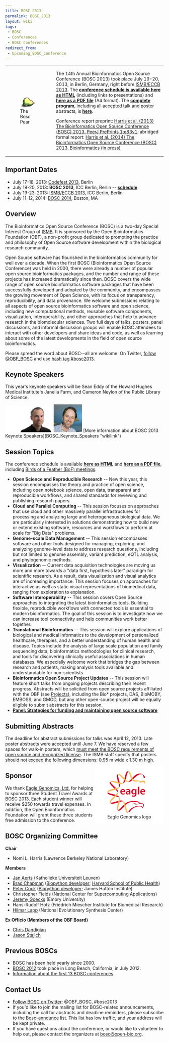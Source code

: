 ```yaml
---
title: BOSC 2013
permalink: BOSC_2013
layout: wiki
tags:
 - BOSC
 - Conferences
 - BOSC Conferences
redirect_from:
 - Upcoming_BOSC_conference
---
```


<table>
<tbody>
<tr class="odd">
<td><figure>
<img src="Pear.png" title="The Bosc Pear" />
<figcaption>The Bosc Pear</figcaption>
</figure></td>
<td></td>
<td><p>The 14th Annual Bioinformatics Open Source Conference (BOSC 2013)
took place July 19-20, 2013, in Berlin, Germany, right before <a
href="http://www.iscb.org/ismbeccb2013">ISMB/ECCB 2013</a>. The
<strong><a href="BOSC_2013_Schedule" title="wikilink">conference
schedule is available here as HTML</a></strong> (including links to
presentations) and <strong><a href="Media:BOSC2013_schedule.pdf"
title="wikilink"> here as a PDF file</a></strong> (A4 format). The
<strong><a
href="http://www.open-bio.org/bosc2013/BOSC2013-program.pdf">complete
program</a></strong>, including all accepted talk and poster abstracts,
is <strong><a
href="http://www.open-bio.org/bosc2013/BOSC2013-program.pdf">here</a></strong>.</p>
<p>Conference report preprint: <a
href="https://peerj.com/preprints/83/">Harris et al. (2013) The
Bioinformatics Open Source Conference (BOSC) 2013. PeerJ PrePrints
1:e83v1</a>; abridged formal report: <a
href="http://dx.doi.org/10.1093/bioinformatics/btu413">Harris et al.
(2014) The Bioinformatics Open Source Conference (BOSC) 2013.
Bioinformatics (in press)</a></p></td>
</tr>
</tbody>
</table>

## Important Dates

- July 17-18, 2013: [Codefest 2013](Codefest_2013 "wikilink"), Berlin
- July 19-20, 2013: **BOSC 2013**, ICC Berlin, Berlin --
  **[schedule](BOSC_2013_Schedule "wikilink")**
- July 19-23, 2013: [ISMB/ECCB 2013](http://www.iscb.org/ismbeccb2013),
  ICC Berlin, Berlin
- July 11-12, 2014: [BOSC 2014](BOSC_2014 "wikilink"), Boston, MA

## Overview

The Bioinformatics Open Source Conference (BOSC) is a two-day Special
Interest Group of [ISMB](http://www.iscb.org/ismbeccb2013). It is
sponsored by the Open Bioinformatics Foundation (OBF), a non-profit
group dedicated to promoting the practice and philosophy of Open Source
software development within the biological research community.

Open Source software has flourished in the bioinformatics community for
well over a decade. When the first BOSC (Bioinformatics Open Source
Conference) was held in 2000, there were already a number of popular
open source bioinformatics packages, and the number and range of these
projects has increased dramatically since then. BOSC covers the wide
range of open source bioinformatics software packages that have been
successfully developed and adopted by the community, and encompasses the
growing movement of Open Science, with its focus on transparency,
reproducibility, and data provenance. We welcome submissions relating to
all aspects of open source bioinformatics software and open science,
including new computational methods, reusable software components,
visualization, interoperability, and other approaches that help to
advance research in the biomolecular sciences. Two full days of talks,
posters, panel discussions, and informal discussion groups will enable
BOSC attendees to interact with other developers and share ideas and
code, as well as learning about some of the latest developments in the
field of open source bioinformatics.

Please spread the word about BOSC--all are welcome. On Twitter, [follow
@OBF_BOSC](https://twitter.com/OBF_BOSC) and use [hash tag
\#bosc2013](https://twitter.com/search?q=%23BOSC2013).

## Keynote Speakers

This year's keynote speakers will be Sean Eddy of the Howard Hughes
Medical Institute's Janelia Farm, and Cameron Neylon of the Public
Library of Science.

<img src="SeanEddy.jpg" title="Sean Eddy" width="150" alt="Sean Eddy" />
<img src="Neylon.jpg" title="Cameron Neylon" width="90"
alt="Cameron Neylon" /> [More information about BOSC 2013 Keynote
Speakers](BOSC_Keynote_Speakers "wikilink")

## Session Topics

The conference schedule is available **[here as
HTML](BOSC_2013_Schedule "wikilink")** and **[ here as a PDF
file](Media:BOSC2013_schedule.pdf "wikilink")**, including [Birds of a
Feather (BoF) meetings](BOSC_2013/BOFs "wikilink").

- **Open Science and Reproducible Research** -- New this year, this
  session encompasses the theory and practice of open science, including
  open notebook science, open data, transparent and reproducible
  workflows, and shared standards for reviewing and publishing research
  papers.
- **Cloud and Parallel Computing** -- This session focuses on approaches
  that use cloud and other massively parallel infrastructures for
  processing and analyzing large and heterogeneous biological data. We
  are particularly interested in solutions demonstrating how to build
  new or extend existing software, resources and workflows to perform at
  scale for "Big Data" problems.
- **Genome-scale Data Management** -- This session encompasses software
  and other tools designed for managing, exploring, and analyzing
  genome-level data to address research questions, including but not
  limited to genome assembly, variant prediction, eQTL analysis, and
  phylogenomic methods.
- **Visualization** -- Current data acquisition technologies are moving
  us more and more towards a "data first, hypothesis later" paradigm for
  scientific research. As a result, data visualization and visual
  analytics are of increasing importance. This session focuses on
  approaches for interactive as well as static visual representations of
  biomedical data, ranging from exploration to explanation.
- **Software Interoperability** -- This session covers Open Source
  approaches to integrating the latest bioinformatics tools. Building
  flexible, reproducible workflows with connected tools is essential to
  modern bioinformatics. The goal of this session is to investigate how
  we can increase tool connectivity and help communities work better
  together.
- **Translational Bioinformatics** -- This session will explore
  applications of biological and medical informatics to the development
  of personalized healthcare, therapies, and a better understanding of
  human health and disease. Topics include the analysis of large scale
  population and family sequencing data, bioinformatics methodologies
  for clinical research, and tools for discovering clinically useful
  associations in human databases. We especially welcome work that
  bridges the gap between research and patients, making analysis tools
  available and understandable for non-scientists.
- **Bioinformatics Open Source Project Updates** -- This session will
  feature short talks from ongoing projects describing their recent
  progress. Abstracts will be solicited from open source projects
  affiliated with the OBF (see [Projects](Projects "wikilink")),
  including the Bio\* projects, DAS, BioMOBY, EMBOSS, and GMOD, but any
  other open-source project will be equally eligible to submit abstracts
  for this session.
- **[Panel: Strategies for funding and maintaining open source
  software](BOSC_Panel_2013 "wikilink")**

## Submitting Abstracts

The deadline for abstract submissions for talks was April 12, 2013. Late
poster abstracts were accepted until June 7. We have reserved a few
spaces for walk-in posters, which [must meet the BOSC requirements of
open source and recognized
license](BOSC_Abstract_Submission "wikilink"). The ISMB staff specify
that posters should not exceed the following dimensions: 0.95 m wide x
1.30 m high.

<div style="float:right; background-color: #FFFFFF">

<figure>
<img src="Eagle_logo_2013.jpg" title="Eagle Genomics logo"
width="120" />
<figcaption>Eagle Genomics logo</figcaption>
</figure>

</div>

## Sponsor

We thank [Eagle Genomics, Ltd.](http://www.eaglegenomics.com/) for
helping to sponsor three Student Travel Awards at BOSC 2013. Each
student winner will receive \$250 towards travel expenses. In addition,
the Open Bioinformatics Foundation will grant these three students free
admission to the conference.

## BOSC Organizing Committee

**Chair**

- Nomi L. Harris (Lawrence Berkeley National Laboratory)

**Members**

- [Jan Aerts](http://www.esat.kuleuven.be/scd/person.php?persid=473)
  (Katholieke Universiteit Leuven)
- [Brad Chapman](http://bcbio.wordpress.com) ([Biopython
  developer](http://biopython.org); [Harvard School of Public
  Health](http://compbio.sph.harvard.edu/chb/))
- [Peter Cock](http://www.scri.ac.uk/staff/petercock) ([Biopython
  developer](http://biopython.org); James Hutton Institute)
- Christopher Fields (National Center for Supercomputing Applications)
- [Jeremy Goecks](http://bx.mathcs.emory.edu/people/jeremy/) (Emory
  University)
- Hans-Rudolf Hotz (Friedrich Miescher Institute for Biomedical
  Research)
- [Hilmar Lapp](http://www.bioperl.org/wiki/Hilmar_Lapp) (National
  Evolutionary Synthesis Center)

**Ex Officio (Members of the OBF Board)**

- [Chris Dagdigian](http://www.bioperl.org/wiki/Chris_Dagdigian)
- [Jason Stajich](http://www.bioperl.org/wiki/Jason_Stajich)

## Previous BOSCs

- BOSC has been held yearly since 2000.
- [BOSC 2012](BOSC_2012 "wikilink") took place in Long Beach,
  California, in July 2012.
- [ Information about the first 13 BOSC
  conferences](Past_BOSC_conferences "wikilink")

## Contact Us

- [Follow BOSC on Twitter](http://twitter.com/#!/BOSC2012): @OBF_BOSC,
  \#bosc2013
- If you'd like to join the mailing list for BOSC-related announcements,
  including the call for abstracts and deadline reminders, please
  subscribe to the
  [Bosc-announce](http://lists.open-bio.org/mailman/listinfo/bosc-announce)
  list. This list has low traffic, and your address will be kept
  private.
- If you have questions about the conference, or would like to volunteer
  to help out, please contact the organizers at <bosc@open-bio.org>.
